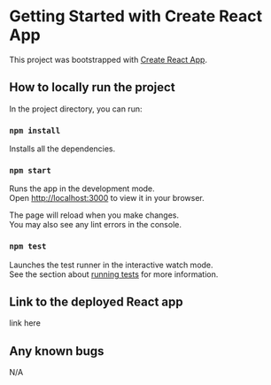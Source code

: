 # Getting Started with Create React App

This project was bootstrapped with [Create React App](https://github.com/facebook/create-react-app).

## How to locally run the project

In the project directory, you can run:

### `npm install`

Installs all the dependencies.

### `npm start`

Runs the app in the development mode.\
Open [http://localhost:3000](http://localhost:3000) to view it in your browser.

The page will reload when you make changes.\
You may also see any lint errors in the console.

### `npm test`

Launches the test runner in the interactive watch mode.\
See the section about [running tests](https://facebook.github.io/create-react-app/docs/running-tests) for more information.

## Link to the deployed React app

link here

## Any known bugs

N/A
